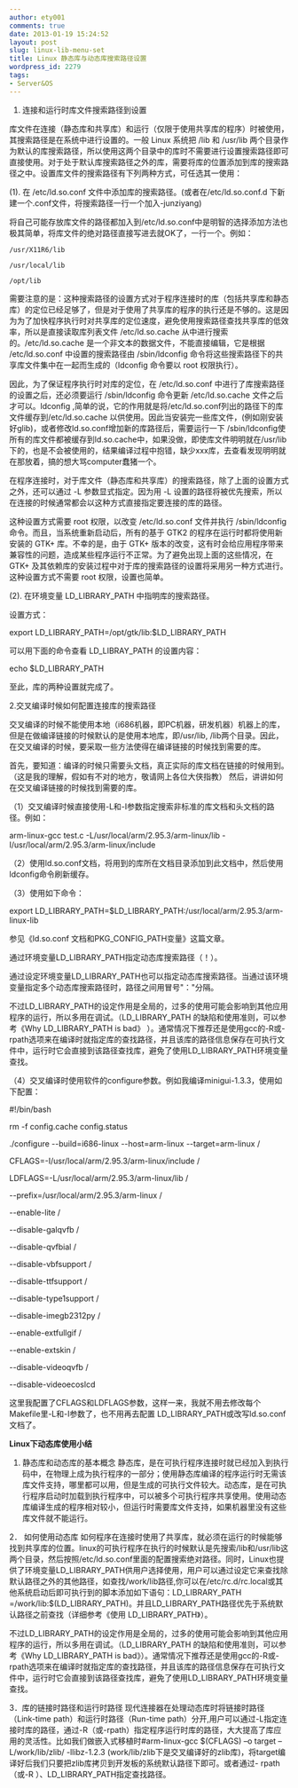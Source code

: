 ```yaml
---
author: ety001
comments: true
date: 2013-01-19 15:24:52
layout: post
slug: linux-lib-menu-set
title: Linux 静态库与动态库搜索路径设置
wordpress_id: 2279
tags:
- Server&OS
---
```


1. 连接和运行时库文件搜索路径到设置

库文件在连接（静态库和共享库）和运行（仅限于使用共享库的程序）时被使用，其搜索路径是在系统中进行设置的。一般 Linux 系统把 /lib 和 /usr/lib 两个目录作为默认的库搜索路径，所以使用这两个目录中的库时不需要进行设置搜索路径即可直接使用。对于处于默认库搜索路径之外的库，需要将库的位置添加到库的搜索路径之中。设置库文件的搜索路径有下列两种方式，可任选其一使用：

(1). 在 /etc/ld.so.conf 文件中添加库的搜索路径。(或者在/etc/ld.so.conf.d 下新建一个.conf文件，将搜索路径一行一个加入-junziyang)

将自己可能存放库文件的路径都加入到/etc/ld.so.conf中是明智的选择添加方法也极其简单，将库文件的绝对路径直接写进去就OK了，一行一个。例如：

    /usr/X11R6/lib

    /usr/local/lib

    /opt/lib

需要注意的是：这种搜索路径的设置方式对于程序连接时的库（包括共享库和静态库）的定位已经足够了，但是对于使用了共享库的程序的执行还是不够的。这是因为为了加快程序执行时对共享库的定位速度，避免使用搜索路径查找共享库的低效率，所以是直接读取库列表文件 /etc/ld.so.cache 从中进行搜索的。/etc/ld.so.cache 是一个非文本的数据文件，不能直接编辑，它是根据 /etc/ld.so.conf 中设置的搜索路径由 /sbin/ldconfig 命令将这些搜索路径下的共享库文件集中在一起而生成的（ldconfig 命令要以 root 权限执行）。
<!-- more -->
因此，为了保证程序执行时对库的定位，在 /etc/ld.so.conf 中进行了库搜索路径的设置之后，还必须要运行 /sbin/ldconfig 命令更新 /etc/ld.so.cache 文件之后才可以。ldconfig ,简单的说，它的作用就是将/etc/ld.so.conf列出的路径下的库文件缓存到/etc/ld.so.cache 以供使用。因此当安装完一些库文件，(例如刚安装好glib)，或者修改ld.so.conf增加新的库路径后，需要运行一下 /sbin/ldconfig使所有的库文件都被缓存到ld.so.cache中，如果没做，即使库文件明明就在/usr/lib下的，也是不会被使用的，结果编译过程中抱错，缺少xxx库，去查看发现明明就在那放着，搞的想大骂computer蠢猪一个。

在程序连接时，对于库文件（静态库和共享库）的搜索路径，除了上面的设置方式之外，还可以通过 -L 参数显式指定。因为用 -L 设置的路径将被优先搜索，所以在连接的时候通常都会以这种方式直接指定要连接的库的路径。

这种设置方式需要 root 权限，以改变 /etc/ld.so.conf 文件并执行 /sbin/ldconfig 命令。而且，当系统重新启动后，所有的基于 GTK2 的程序在运行时都将使用新安装的 GTK+ 库。不幸的是，由于 GTK+ 版本的改变，这有时会给应用程序带来兼容性的问题，造成某些程序运行不正常。为了避免出现上面的这些情况，在 GTK+ 及其依赖库的安装过程中对于库的搜索路径的设置将采用另一种方式进行。这种设置方式不需要 root 权限，设置也简单。

(2). 在环境变量 LD_LIBRARY_PATH 中指明库的搜索路径。

设置方式：

export LD_LIBRARY_PATH=/opt/gtk/lib:$LD_LIBRARY_PATH

可以用下面的命令查看 LD_LIBRAY_PATH 的设置内容：

echo $LD_LIBRARY_PATH

至此，库的两种设置就完成了。

2.交叉编译时候如何配置连接库的搜索路径

交叉编译的时候不能使用本地（i686机器，即PC机器，研发机器）机器上的库，但是在做编译链接的时候默认的是使用本地库，即/usr/lib, /lib两个目录。因此，在交叉编译的时候，要采取一些方法使得在编译链接的时候找到需要的库。

首先，要知道：编译的时候只需要头文档，真正实际的库文档在链接的时候用到。 （这是我的理解，假如有不对的地方，敬请网上各位大侠指教） 然后，讲讲如何在交叉编译链接的时候找到需要的库。

（1）交叉编译时候直接使用-L和-I参数指定搜索非标准的库文档和头文档的路径。例如：

arm-linux-gcc test.c -L/usr/local/arm/2.95.3/arm-linux/lib -I/usr/local/arm/2.95.3/arm-linux/include

（2）使用ld.so.conf文档，将用到的库所在文档目录添加到此文档中，然后使用ldconfig命令刷新缓存。

（3）使用如下命令：

export LD_LIBRARY_PATH=$LD_LIBRARY_PATH:/usr/local/arm/2.95.3/arm-linux-lib

参见《ld.so.conf 文档和PKG_CONFIG_PATH变量》这篇文章。

通过环境变量LD_LIBRARY_PATH指定动态库搜索路径（！）。

通过设定环境变量LD_LIBRARY_PATH也可以指定动态库搜索路径。当通过该环境变量指定多个动态库搜索路径时，路径之间用冒号"："分隔。

不过LD_LIBRARY_PATH的设定作用是全局的，过多的使用可能会影响到其他应用程序的运行，所以多用在调试。（LD_LIBRARY_PATH 的缺陷和使用准则，可以参考《Why LD_LIBRARY_PATH is bad》 ）。通常情况下推荐还是使用gcc的-R或-rpath选项来在编译时就指定库的查找路径，并且该库的路径信息保存在可执行文件中，运行时它会直接到该路径查找库，避免了使用LD_LIBRARY_PATH环境变量查找。

（4）交叉编译时使用软件的configure参数。例如我编译minigui-1.3.3，使用如下配置：

#!/bin/bash

rm -f config.cache config.status

./configure --build=i686-linux --host=arm-linux --target=arm-linux /

CFLAGS=-I/usr/local/arm/2.95.3/arm-linux/include /

LDFLAGS=-L/usr/local/arm/2.95.3/arm-linux/lib /

--prefix=/usr/local/arm/2.95.3/arm-linux /

--enable-lite /

--disable-galqvfb /

--disable-qvfbial /

--disable-vbfsupport /

--disable-ttfsupport /

--disable-type1support /

--disable-imegb2312py /

--enable-extfullgif /

--enable-extskin /

--disable-videoqvfb /

--disable-videoecoslcd

这里我配置了CFLAGS和LDFLAGS参数，这样一来，我就不用去修改每个Makefile里-L和-I参数了，也不用再去配置 LD_LIBRARY_PATH或改写ld.so.conf文档了。


**Linux下动态库使用小结**

1. 静态库和动态库的基本概念
静态库，是在可执行程序连接时就已经加入到执行码中，在物理上成为执行程序的一部分；使用静态库编译的程序运行时无需该库文件支持，哪里都可以用，但是生成的可执行文件较大。动态库，是在可执行程序启动时加载到执行程序中，可以被多个可执行程序共享使用。使用动态库编译生成的程序相对较小，但运行时需要库文件支持，如果机器里没有这些库文件就不能运行。

2． 如何使用动态库
如何程序在连接时使用了共享库，就必须在运行的时候能够找到共享库的位置。linux的可执行程序在执行的时候默认是先搜索/lib和/usr/lib这两个目录，然后按照/etc/ld.so.conf里面的配置搜索绝对路径。同时，Linux也提供了环境变量LD_LIBRARY_PATH供用户选择使用，用户可以通过设定它来查找除默认路径之外的其他路径，如查找/work/lib路径,你可以在/etc/rc.d/rc.local或其他系统启动后即可执行到的脚本添加如下语句：LD_LIBRARY_PATH =/work/lib:$(LD_LIBRARY_PATH)。并且LD_LIBRARY_PATH路径优先于系统默认路径之前查找（详细参考《使用 LD_LIBRARY_PATH》）。

不过LD_LIBRARY_PATH的设定作用是全局的，过多的使用可能会影响到其他应用程序的运行，所以多用在调试。（LD_LIBRARY_PATH 的缺陷和使用准则，可以参考《Why LD_LIBRARY_PATH is bad》）。通常情况下推荐还是使用gcc的-R或-rpath选项来在编译时就指定库的查找路径，并且该库的路径信息保存在可执行文件中，运行时它会直接到该路径查找库，避免了使用LD_LIBRARY_PATH环境变量查找。

3．库的链接时路径和运行时路径
现代连接器在处理动态库时将链接时路径（Link-time path）和运行时路径（Run-time path）分开,用户可以通过-L指定连接时库的路径，通过-R（或-rpath）指定程序运行时库的路径，大大提高了库应用的灵活性。比如我们做嵌入式移植时#arm-linux-gcc $(CFLAGS) –o target –L/work/lib/zlib/ -llibz-1.2.3 (work/lib/zlib下是交叉编译好的zlib库)，将target编译好后我们只要把zlib库拷贝到开发板的系统默认路径下即可。或者通过- rpath（或-R ）、LD_LIBRARY_PATH指定查找路径。

